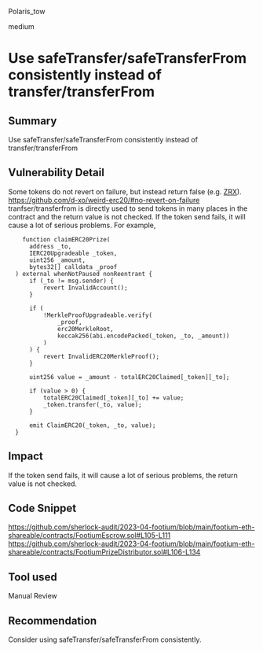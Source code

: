 Polaris_tow

medium

# Use safeTransfer/safeTransferFrom consistently instead of transfer/transferFrom

## Summary
Use safeTransfer/safeTransferFrom consistently instead of transfer/transferFrom
## Vulnerability Detail
Some tokens do not revert on failure, but instead return false (e.g. [ZRX](https://etherscan.io/address/0xe41d2489571d322189246dafa5ebde1f4699f498#code)).
https://github.com/d-xo/weird-erc20/#no-revert-on-failure
tranfser/transferfrom is directly used to send tokens in many places in the contract and the return value is not checked.
If the token send fails, it will cause a lot of serious problems.
For example,
  ```solidity
      function claimERC20Prize(
        address _to,
        IERC20Upgradeable _token,
        uint256 _amount,
        bytes32[] calldata _proof
    ) external whenNotPaused nonReentrant {
        if (_to != msg.sender) {
            revert InvalidAccount();
        }

        if (
            !MerkleProofUpgradeable.verify(
                _proof,
                erc20MerkleRoot,
                keccak256(abi.encodePacked(_token, _to, _amount))
            )
        ) {
            revert InvalidERC20MerkleProof();
        }

        uint256 value = _amount - totalERC20Claimed[_token][_to];

        if (value > 0) {
            totalERC20Claimed[_token][_to] += value;
            _token.transfer(_to, value);
        }

        emit ClaimERC20(_token, _to, value);
    }
```
## Impact
If the token send fails, it will cause a lot of serious problems, the return value is not checked.
## Code Snippet
https://github.com/sherlock-audit/2023-04-footium/blob/main/footium-eth-shareable/contracts/FootiumEscrow.sol#L105-L111
https://github.com/sherlock-audit/2023-04-footium/blob/main/footium-eth-shareable/contracts/FootiumPrizeDistributor.sol#L106-L134
## Tool used

Manual Review

## Recommendation
Consider using safeTransfer/safeTransferFrom consistently.